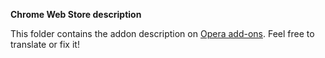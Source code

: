 **Chrome Web Store description**

This folder contains the addon description on [Opera add-ons](https://addons.opera.com).
Feel free to translate or fix it!